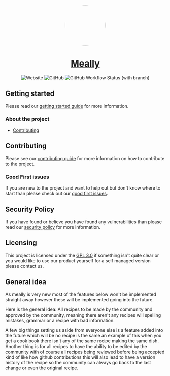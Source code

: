 <p align="center">
  <a href="https://www.meally.com.au/">
    <img src="https://www.meally.com.au/favicon.ico" style="border-radius: 9999px" height="128">
    <h1 align="center">Meally</h1>
  </a>
</p>

<p align="center">
    <img alt="Website" src="https://img.shields.io/website?down_color=red&down_message=Offline&label=Website&up_message=Online&url=https%3A%2F%2Fwww.meally.com.au">
    <img alt="GitHub" src="https://img.shields.io/github/license/eirfire/meally?color=blue">
    <img alt="GitHub Workflow Status (with branch)" src="https://img.shields.io/github/actions/workflow/status/eirfire/meally/intergrate.yml?branch=master">
</p>

## Getting started

Please read our [getting started guide](./GETTING_STARTED.md) for more information.

### About the project

- [Contributing](./CONTRIBUTING.md)

## Contributing

Please see our [contributing guide](./CONTRIBUTING.md) for more information on how to contribute to the project.

### Good First issues

If you are new to the project and want to help out but don't know where to start than please check out our [good first issues](https://github.com/Eirfire/Meally/issues?q=is%3Aopen+is%3Aissue+label%3A%22good+first+issue%22).

## Security Policy

If you have found or believe you have found any vulnerabilities than please read our [security policy](./SECURITY.md) for more information.

## Licensing

This project is licensed under the [GPL 3.0](./LICENSE) if something isn't quite clear or you would like to use our product yourself for a self managed version please contact us. 

## General idea

As meally is very new most of the features below won't be implemented straight away however these will be implemented going into the future.

Here is the general idea: All recipes to be made by the community and approved by the community, meaning there aren't any recipes will spelling mistakes, grammar or a recipe with bad information.

A few big things setting us aside from everyone else is a feature added into the future which will be no recipe is the same an example of this when you get a cook book there isn't any of the same recipe making the same dish. Another thing is for all recipes to have the ability to be edited by the community with of course all recipes being reviewed before being accepted kind of like how github contributions this will also lead to have a version history of the recipe so the community can always go back to the last change or even the original recipe.